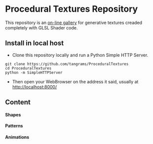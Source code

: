# Procedural Textures Repository

This repository is an [on-line gallery](http://tangrams.github.io/ProceduralTextures/) for generative textures creaded completely with GLSL Shader code.

## Install in local host

* Clone this repository locally and run a Python Simple HTTP Server.

```
git clone https://github.com/tangrams/ProceduralTextures
cd ProceduralTextures
python -m SimpleHTTPServer
```

* Then open your WebBrowser on the address it said, usually at [http://localhost:8000/](http://localhost:8000)

## Content

#### Shapes

<canvas onclick="viewShader('shapes/box.frag');" src="shapes/box.frag"></canvas>
<canvas onclick="viewShader('shapes/circle.frag');" src="shapes/circle.frag"></canvas>
<canvas onclick="viewShader('shapes/cross.frag');"  src="shapes/cross.frag"></canvas>

#### Patterns

<canvas onclick="viewShader('patterns/grid.frag');" src="patterns/grid.frag"></canvas>
<canvas onclick="viewShader('patterns/bricks.frag');" src="patterns/bricks.frag"></canvas>
<canvas onclick="viewShader('patterns/sidegrid.frag');" src="patterns/sidegrid.frag"></canvas>
<canvas onclick="viewShader('patterns/checks.frag');" src="patterns/checks.frag"></canvas>
<canvas onclick="viewShader('patterns/nuts.frag');" src="patterns/nuts.frag"></canvas>

#### Animations

<canvas onclick="viewShader('animations/beatingdots.frag');" src="animations/beatingdots.frag"></canvas>
<canvas onclick="viewShader('animations/movingdots.frag');" src="animations/movingdots.frag"></canvas>
<canvas onclick="viewShader('animations/polardots.frag');" src="animations/polardots.frag"></canvas>
<canvas onclick="viewShader('animations/rotatingdots.frag');" src="animations/rotatingdots.frag"></canvas>
<canvas onclick="viewShader('animations/marchingboxes.frag');" src="animations/marchingboxes.frag"></canvas>
